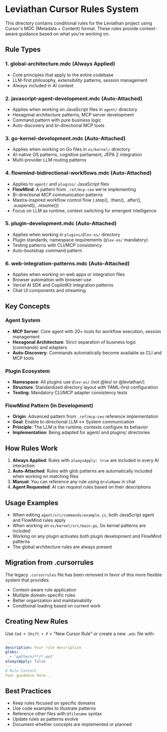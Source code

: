 # Leviathan Cursor Rules System

This directory contains conditional rules for the Leviathan project using Cursor's MDC (Metadata + Content) format. These rules provide context-aware guidance based on what you're working on.

## Rule Types

### 1. **global-architecture.mdc** (Always Applied)

- Core principles that apply to the entire codebase
- LLM-first philosophy, extensibility patterns, session management
- Always included in AI context

### 2. **javascript-agent-development.mdc** (Auto-Attached)

- Applies when working on JavaScript files in `agent/` directory
- Hexagonal architecture patterns, MCP server development
- Command pattern with pure business logic
- Auto-discovery and bi-directional MCP tools

### 3. **go-kernel-development.mdc** (Auto-Attached)

- Applies when working on Go files in `os/kernel/` directory
- AI-native OS patterns, cognitive parliament, JEPA 2 integration
- Multi-provider LLM routing patterns

### 4. **flowmind-bidirectional-workflows.mdc** (Auto-Attached)

- Applies to `agent/` and `plugins/` JavaScript files
- **FlowMind**: A pattern from `_ref/mcp-ceo` we're implementing
- Bi-directional MCP communication patterns
- Mastra-inspired workflow control flow (.step(), .then(), .after(), .suspend(), .resume())
- Focus on LLM as runtime, context switching for emergent intelligence

### 5. **plugin-development.mdc** (Auto-Attached)

- Applies when working in `plugins/@lev-os/` directory
- Plugin standards, namespace requirements (`@lev-os/` mandatory)
- Testing patterns with CLI/MCP consistency
- Auto-bootstrap command pattern

### 6. **web-integration-patterns.mdc** (Auto-Attached)

- Applies when working on web apps or integration files
- Browser automation with browser-use
- Vercel AI SDK and CopilotKit integration patterns
- Chat UI components and streaming

## Key Concepts

### Agent System

- **MCP Server**: Core agent with 20+ tools for workflow execution, session management
- **Hexagonal Architecture**: Strict separation of business logic (commands) and adapters
- **Auto-Discovery**: Commands automatically become available as CLI and MCP tools

### Plugin Ecosystem

- **Namespace**: All plugins use `@lev-os/` (not @lev/ or @leviathan/)
- **Structure**: Standardized directory layout with YAML-first configuration
- **Testing**: Mandatory CLI/MCP adapter consistency tests

### FlowMind Pattern (In Development)

- **Origin**: Advanced pattern from `_ref/mcp-ceo` reference implementation
- **Goal**: Enable bi-directional LLM ↔ System communication
- **Principle**: The LLM is the runtime, contexts configure its behavior
- **Implementation**: Being adapted for agent/ and plugins/ directories

## How Rules Work

1. **Always Applied**: Rules with `alwaysApply: true` are included in every AI interaction
2. **Auto-Attached**: Rules with glob patterns are automatically included when working on matching files
3. **Manual**: You can reference any rule using `@ruleName` in chat
4. **Agent Requested**: AI can request rules based on their descriptions

## Usage Examples

- When editing `agent/src/commands/example.js`, both JavaScript agent and FlowMind rules apply
- When working on `os/kernel/src/main.go`, Go kernel patterns are included
- Working on any plugin activates both plugin development and FlowMind patterns
- The global architecture rules are always present

## Migration from .cursorrules

The legacy `.cursorrules` file has been removed in favor of this more flexible system that provides:

- Context-aware rule application
- Multiple domain-specific rules
- Better organization and maintainability
- Conditional loading based on current work

## Creating New Rules

Use `Cmd + Shift + P` > "New Cursor Rule" or create a new `.mdc` file with:

```yaml
---
description: Your rule description
globs:
  - 'pattern/**/*.ext'
alwaysApply: false
---
# Rule Content
Your guidance here...
```

## Best Practices

- Keep rules focused on specific domains
- Use code examples to illustrate patterns
- Reference other files with `@filename` syntax
- Update rules as patterns evolve
- Document whether concepts are implemented or planned
